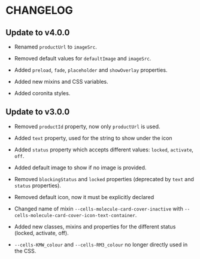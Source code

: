 # CHANGELOG

## Update to v4.0.0

- Renamed `productUrl` to `imageSrc`.

- Removed default values for `defaultImage` and `imageSrc`.

- Added `preload`, `fade`, `placeholder` and `showOverlay` properties.

- Added new mixins and CSS variables.

- Added coronita styles.

## Update to v3.0.0

- Removed `productId` property, now only `productUrl` is used.

- Added `text` property, used for the string to show under the icon

- Added `status` property which accepts different values: `locked`, `activate`, `off`.

- Added default image to show if no image is provided.

- Removed `blockingStatus` and `locked` properties (deprecated by `text` and `status` properties).

- Removed default icon, now it must be explicitly declared

- Changed name of mixin `--cells-molecule-card-cover-inactive` with `--cells-molecule-card-cover-icon-text-container`.

- Added new classes, mixins and properties for the different status (locked, activate, off).

- `--cells-KMW_colour` and `--cells-RM3_colour` no longer directly used in the CSS.
